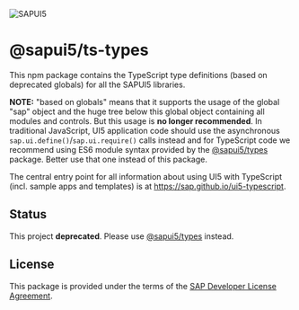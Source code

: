 ![SAPUI5](https://ui5.sap.com/resources/sap/ui/documentation/sdk/images/Logo_B_SAPUI5_H.png)

# @sapui5/ts-types

This npm package contains the TypeScript type definitions (based on deprecated globals) for all the SAPUI5 libraries.

<b>NOTE:</b> "based on globals" means that it supports the usage of the global "sap" object and the huge tree below this global object containing all modules and controls. But this usage is <b>no longer recommended</b>. In traditional JavaScript, UI5 application code should use the asynchronous `sap.ui.define()`/`sap.ui.require()` calls instead and for TypeScript code we recommend using ES6 module syntax provided by the [@sapui5/types](https://www.npmjs.com/package/@sapui5/types) package. Better use that one instead of this package.

The central entry point for all information about using UI5 with TypeScript (incl. sample apps and templates) is at https://sap.github.io/ui5-typescript.

## Status

This project **deprecated**. Please use [@sapui5/types](https://www.npmjs.com/package/@sapui5/types) instead.

## License
This package is provided under the terms of the [SAP Developer License Agreement](https://tools.hana.ondemand.com/developer-license-3_2.txt).
